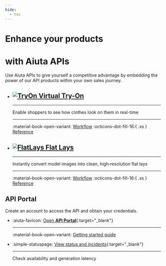 ```yaml
---
hide:
  - toc
---
```


# Enhance your products
<h1 class="md-joint-h1">with Aiuta APIs</h1>

Use Aiuta APIs to give yourself a competitive advantage by embedding the power of our API products within your own sales journey.

<div class="grid cards" markdown>

-   ## [![TryOn](/media/api/tryon.png) __Virtual Try-On__](/api/try-on/index.md)

    ---

    Enable shoppers to see how clothes look on them in real-time

    ---

    :material-book-open-variant:
    <span class="md-cards-links">
    [Workflow](/api/try-on/workflow.md) :octicons-dot-fill-16:{ .xs } [Reference](/api/try-on/reference.md)
    </span>

-   ## [![FlatLays](/media/api/flatlay.png) __Flat Lays__](/api/flat-lays/index.md)

    ---

    Instantly convert model images into clean, high‑resolution flat lays

    ---

    :material-book-open-variant:
    <span class="md-cards-links">
    [Workflow](/api/flat-lays/workflow.md) :octicons-dot-fill-16:{ .xs } [Reference](/api/flat-lays/reference.md)
    </span>

</div>

## API Portal

Create an account to access the API and obtain your credentials.

<div class="grid cards" markdown>

-   :aiuta-favicon: [Open __API Portal__](https://developer.aiuta.com){:target="_blank"}

    ---

    :material-book-open-variant: [Getting started guide](/api/getting-started.md)
    
-   :simple-statuspage: [View status and incidents](https://aiuta.statuspage.io){:target="_blank"}

    ---

    Check availability and generation latency

</div>